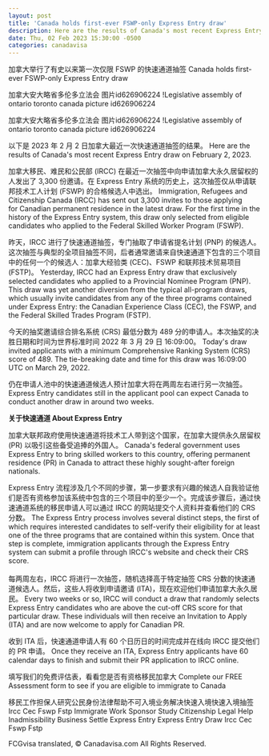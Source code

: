 ```yaml
---
layout: post
title: 'Canada holds first-ever FSWP-only Express Entry draw'
description: Here are the results of Canada's most recent Express Entry draw on February 2, 2023.
date: Thu, 02 Feb 2023 15:30:00 -0500
categories: canadavisa
---
```


加拿大举行了有史以来第一次仅限 FSWP 的快速通道抽签	Canada holds first-ever FSWP-only Express Entry draw
	
加拿大安大略省多伦多立法会 图片id626906224	!Legislative assembly of ontario toronto canada picture id626906224
	
加拿大安大略省多伦多立法会 图片id626906224	!Legislative assembly of ontario toronto canada picture id626906224
	
以下是 2023 年 2 月 2 日加拿大最近一次快速通道抽签的结果。	Here are the results of Canada's most recent Express Entry draw on February 2, 2023.
	
加拿大移民、难民和公民部 (IRCC) 在最近一次抽签中向申请加拿大永久居留权的人发出了 3,300 份邀请。在 Express Entry 系统的历史上，这次抽签仅从申请联邦技术工人计划 (FSWP) 的合格候选人中选出。	Immigration, Refugees and Citizenship Canada (IRCC) has sent out 3,300 invites to those applying for Canadian permanent residence in the latest draw. For the first time in the history of the Express Entry system, this draw only selected from eligible candidates who applied to the Federal Skilled Worker Program (FSWP). 
	
昨天，IRCC 进行了快速通道抽签，专门抽取了申请省提名计划 (PNP) 的候选人。这次抽签与典型的全项目抽签不同，后者通常邀请来自快速通道下包含的三个项目中的任何一个的候选人：加拿大经验类 (CEC)、FSWP 和联邦技术贸易项目 (FSTP)。	Yesterday, IRCC had an Express Entry draw that exclusively selected candidates who applied to a Provincial Nominee Program (PNP). This draw was yet another diversion from the typical all-program draws, which usually invite candidates from any of the three programs contained under Express Entry: the Canadian Experience Class (CEC), the FSWP, and the Federal Skilled Trades Program (FSTP).
	
今天的抽奖邀请综合排名系统 (CRS) 最低分数为 489 分的申请人。本次抽奖的决胜日期和时间为世界标准时间 2022 年 3 月 29 日 16:09:00。	Today's draw invited applicants with a minimum Comprehensive Ranking System (CRS) score of 489. The tie-breaking date and time for this draw was 16:09:00 UTC on March 29, 2022.  
	
仍在申请人池中的快速通道候选人预计加拿大将在两周左右进行另一次抽签。	Express Entry candidates still in the applicant pool can expect Canada to conduct another draw in around two weeks.
	
**关于快速通道 About Express Entry**
	
加拿大联邦政府使用快速通道将技术工人带到这个国家，在加拿大提供永久居留权 (PR) 以吸引这些备受追捧的外国人。	Canada's federal government uses Express Entry to bring skilled workers to this country, offering permanent residence (PR) in Canada to attract these highly sought-after foreign nationals.  
	
Express Entry 流程涉及几个不同的步骤，第一步要求有兴趣的候选人自我验证他们是否有资格参加该系统中包含的三个项目中的至少一个。完成该步骤后，通过快速通道系统的移民申请人可以通过 IRCC 的网站提交个人资料并查看他们的 CRS 分数。	The Express Entry process involves several distinct steps, the first of which requires interested candidates to self-verify their eligibility for at least one of the three programs that are contained within this system. Once that step is complete, immigration applicants through the Express Entry system can submit a profile through IRCC's website and check their CRS score.   
	   
每两周左右，IRCC 将进行一次抽签，随机选择高于特定抽签 CRS 分数的快速通道候选人。然后，这些人将收到申请邀请 (ITA)，现在欢迎他们申请加拿大永久居民。	Every two weeks or so, IRCC will conduct a draw that randomly selects Express Entry candidates who are above the cut-off CRS score for that particular draw. These individuals will then receive an Invitation to Apply (ITA) and are now welcome to apply for Canadian PR.
	
收到 ITA 后，快速通道申请人有 60 个日历日的时间完成并在线向 IRCC 提交他们的 PR 申请。	Once they receive an ITA, Express Entry applicants have 60 calendar days to finish and submit their PR application to IRCC online.
	
填写我们的免费评估表，看看您是否有资格移民加拿大	Complete our FREE Assessment form to see if you are eligible to immigrate to Canada
	
移民工作担保人研究公民身份法律帮助不可入境业务解决快速入境快速入境抽签 Ircc Cec Fswp Fstp	Immigrate Work Sponsor Study Citizenship Legal Help Inadmissibility Business Settle Express Entry Express Entry Draw Ircc Cec Fswp Fstp

FCGvisa translated, © Canadavisa.com All Rights Reserved.
